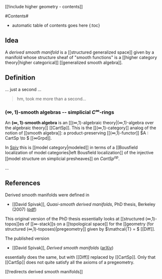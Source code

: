 <div class="rightHandSide toc">
[[!include higher geometry - contents]]
</div>

#Contents#
* automatic table of contents goes here
{:toc}


## Idea

A _derived smooth manifold_ is a [[structured generalized space]] given by a manifold whose structure sheaf of "smooth functions" is a [[higher category theory|higher categorical]] [[generalized smooth algebra]].


## Definition

... just a second ...

> hm, took me more than a second...


### $(\infty,1)$-smooth algebras -- simplicial $C^\infty$-rings

An **$(\infty,1)$-smooth algebra** is an [[(∞,1)-algebraic theory|(∞,1)-algebra over the algebraic theory]] [[CartSp]]. This is the [[(∞,1)-category]] analog of the notion of [[smooth algebra]]: a product-preserving [[(∞,1)-functor]] $A : CartSp \to $ [[∞Grpd]].

In [Spiv](http://arxiv.org/abs/0810.5174) this is [[model category|modeled]] in terms of a [[Bousfield localization of model categories|left Bousfield localization]] of the injective [[model structure on simplicial presheaves]] on $CartSp^{op}$.

...


## References

Derived smooth manifolds were defined in

* [[David Spivak]], _Quasi-smooth derived manifolds_, PhD thesis, Berkeley (2007) ([pdf](http://www.uoregon.edu/~dspivak/files/thesis1.pdf))

This original version of the PhD thesis essentially looks at [[structured (∞,1)-topos]]es of [[∞-stack]]s on a [[topological space]] for the [[geometry (for structured (∞,1)-toposes)|pregeometry]] given by $\mathcal{T} = $ [[Diff]].

The published version

* [[David Spivak]], _Derived smooth manifolds_ ([arXiv](http://arxiv.org/abs/0810.5174))

essentially does the same, but with [[Diff]] replaced by [[CartSp]]. Only that [[CartSp]] does not quite satisfy all the axioms of a pregeometry.


[[!redirects derived smooth manifolds]]